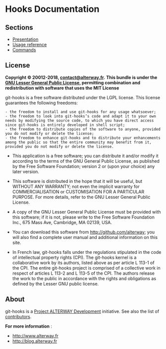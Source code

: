 Hooks Documentation
===================

Sections
--------

* [Presentation](Resources/doc/presentation.md)
* [Usage reference](Resources/doc/usage_reference.md)
* [Commands](Resources/doc/commands.md)

License
-------

**Copyright © 20012-2018, contact@alterway.fr.**
**This bundle is under the [GNU Lesser General Public License](LICENSE), permitting combination and redistribution with software that uses the MIT License**

git-hooks is a free software distributed under the LGPL license. This license guarantees the following freedoms:

```
- the freedom to install and use git-hooks for any usage whatsoever;
- the freedom to look into git-hooks’s code and adapt it to your own needs by modifying the source code, to which you have direct access since git-hooks is entirely developed in shell script;
- the freedom to distribute copies of the software to anyone, provided you do not modify or delete the license;
- the freedom to enhance git-hooks and to distribute your enhancements among the public so that the entire community may benefit from it, provided you do not modify or delete the license.
```

- This application is a free software; you can distribute it and/or modify it according to the terms of the GNU General Public License, as published by the Free Software Foundation; version 2 or (upon your choice) any later version.

- This software is distributed in the hope that it will be useful, but WITHOUT ANY WARRANTY; not even the implicit warranty for COMMERCIALISATION or CUSTOMISATION FOR A PARTICULAR PURPOSE. For more details, refer to the GNU Lesser General Public License.

- A copy of the GNU Lesser General Public License must be provided with this software; if it is not, please write to the Free Software Foundation Inc., 675 Mass Ave, Cambridge, MA 02139, USA.

- You can download this software from http://github.com/alterway; you will also find a complete user manual and additional information on this site.

- In French law, git-hooks falls under the regulations stipulated in the code of intellectual property rights (CPI). The git-hooks kernel is a collaborative work by its authors, listed above as per article L 113-1 of the CPI. The entire git-hooks project is comprised of a collective work in respect of articles L 113-2 and L 113-5 of the CPI. The authors release the work to the public in accordance with the rights and obligations as defined by the Lesser GNU public license.


About
-----

git-hooks is a [Project ALTERWAY Development](https://github.com/alterway) initiative.
See also the list of [contributors](https://github.com/orgs/alterway/people).

**For more information** :
* http://www.alterway.fr
* http://blog.alterway.fr
